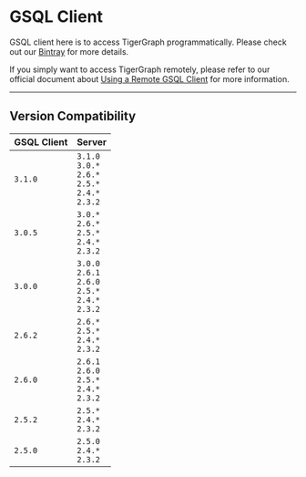 # GSQL Client
GSQL client here is to access TigerGraph programmatically.
Please check out our [Bintray](https://bintray.com/tigergraphecosys/tgjars/gsql_client) for more details.

If you simply want to access TigerGraph remotely, please refer to our official document about [Using a Remote GSQL Client](https://docs.tigergraph.com/dev/using-a-remote-gsql-client) for more information.

---
## Version Compatibility
| GSQL Client  | Server |
| :----------- | :---------------- |
| `3.1.0`      | `3.1.0`<br>`3.0.*`<br>`2.6.*`<br>`2.5.*`<br>`2.4.*`<br>`2.3.2` |
| `3.0.5`      | `3.0.*`<br>`2.6.*`<br>`2.5.*`<br>`2.4.*`<br>`2.3.2` |
| `3.0.0`      | `3.0.0`<br>`2.6.1`<br>`2.6.0`<br>`2.5.*`<br>`2.4.*`<br>`2.3.2` |
| `2.6.2`      | `2.6.*`<br>`2.5.*`<br>`2.4.*`<br>`2.3.2` |
| `2.6.0`      | `2.6.1`<br>`2.6.0`<br>`2.5.*`<br>`2.4.*`<br>`2.3.2` |
| `2.5.2`      | `2.5.*`<br>`2.4.*`<br>`2.3.2` |
| `2.5.0`      | `2.5.0`<br>`2.4.*`<br>`2.3.2` |
